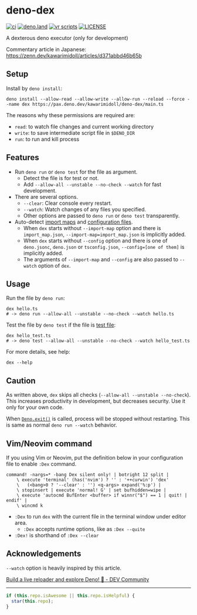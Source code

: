 # deno-dex

[![ci](https://github.com/kawarimidoll/deno-dex/workflows/ci/badge.svg)](.github/workflows/ci.yml)
[![deno.land](https://img.shields.io/badge/deno-%5E1.16.0-green?logo=deno)](https://deno.land)
[![vr scripts](https://badges.velociraptor.run/flat.svg)](https://velociraptor.run)
[![LICENSE](https://img.shields.io/badge/license-MIT-brightgreen)](LICENSE)

A dexterous deno executor (only for development)

Commentary article in Japanese:
https://zenn.dev/kawarimidoll/articles/d371abbd46b65b

## Setup

Install by `deno install`:

```
deno install --allow-read --allow-write --allow-run --reload --force --name dex https://pax.deno.dev/kawarimidoll/deno-dex/main.ts
```

The reasons why these permissions are required are:

- `read`: to watch file changes and current working directory
- `write`: to save intermediate script file in `$DENO_DIR`
- `run`: to run and kill process

## Features

- Run `deno run` or `deno test` for the file as argument.
  - Detect the file is for test or not.
  - Add `--allow-all --unstable --no-check --watch` for fast development.
- There are several options.
  - `--clear`: Clear console every restart.
  - `--watch`: Watch changes of any files you specified.
  - Other options are passed to `deno run` or `deno test` transparently.
- Auto-detect
  [import maps](https://deno.land/manual@v1.16.0/linking_to_external_code/import_maps)
  and
  [configuration files](https://deno.land/manual@v1.16.0/getting_started/configuration_file).
  - When `dex` starts without `--import-map` option and there is
    `import_map.json`, `--import-map=import_map.json` is implicitly added.
  - When `dex` starts without `--config` option and there is one of
    `deno.jsonc`, `deno.json` or `tsconfig.json`, `--config=[one of them]` is
    implicitly added.
  - The arguments of `--import-map` and `--config` are also passed to `--watch`
    option of `dex`.

## Usage

Run the file by `deno run`:

```
dex hello.ts
# -> deno run --allow-all --unstable --no-check --watch hello.ts
```

Test the file by `deno test` if the file is
[test file](https://deno.land/manual/testing#testing):

```
dex hello_test.ts
# -> deno test --allow-all --unstable --no-check --watch hello_test.ts
```

For more details, see help:

```
dex --help
```

## Caution

As written above, `dex` skips all checks (`--allow-all --unstable --no-check`).
This increases productivity in development, but decreases security. Use it only
for your own code.

When [`Deno.exit()`](https://doc.deno.land/builtin/stable#Deno.exit) is called,
process will be stopped without restarting. This is same as normal
`deno run --watch` behavior.

## Vim/Neovim command

If you using Vim or Neovim, put the definition below in your configuration file
to enable `:Dex` command.

```vim
command! -nargs=* -bang Dex silent only! | botright 12 split |
    \ execute 'terminal' (has('nvim') ? '' : '++curwin') 'dex'
    \   (<bang>0 ? '--clear' : '') <q-args> expand('%:p') |
    \ stopinsert | execute 'normal! G' | set bufhidden=wipe |
    \ execute 'autocmd BufEnter <buffer> if winnr("$") == 1 | quit! | endif' |
    \ wincmd k
```

- `:Dex` to run `dex` with the current file in the terminal window under editor
  area.
  - `:Dex` accepts runtime options, like as `:Dex --quite`
- `:Dex!` is shorthand of `:Dex --clear`

## Acknowledgements

`--watch` option is heavily inspired by this article.

[Build a live reloader and explore Deno! 🦕 - DEV Community](https://dev.to/otanriverdi/let-s-explore-deno-by-building-a-live-reloader-j47)

---

```ts
if (this.repo.isAwesome || this.repo.isHelpful) {
  star(this.repo);
}
```

<!-- this part is inspired by https://github.com/bhumijgupta/Deno-news-cli -->
